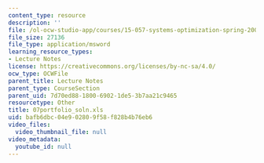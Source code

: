 ```yaml
---
content_type: resource
description: ''
file: /ol-ocw-studio-app/courses/15-057-systems-optimization-spring-2003/bafb6dbc04e902809f58f828b4b76eb6_07portfolio_soln.xls
file_size: 27136
file_type: application/msword
learning_resource_types:
- Lecture Notes
license: https://creativecommons.org/licenses/by-nc-sa/4.0/
ocw_type: OCWFile
parent_title: Lecture Notes
parent_type: CourseSection
parent_uid: 7d70ed88-1800-6902-1de5-3b7aa21c9465
resourcetype: Other
title: 07portfolio_soln.xls
uid: bafb6dbc-04e9-0280-9f58-f828b4b76eb6
video_files:
  video_thumbnail_file: null
video_metadata:
  youtube_id: null
---
```

